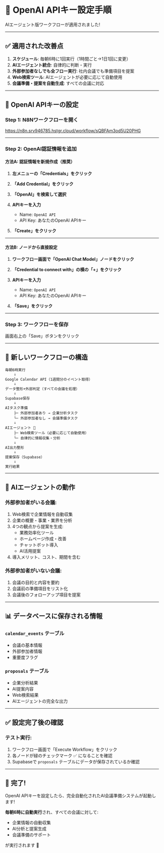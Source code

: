 # 🤖 OpenAI APIキー設定手順

AIエージェント版ワークフローが適用されました!

---

## ✅ 適用された改善点

1. **スケジュール**: 毎朝6時に1回実行（1時間ごと→1日1回に変更）
2. **AIエージェント統合**: 自律的に判断・実行
3. **外部参加者なしでも全フロー実行**: 社内会議でも準備項目を提案
4. **Web検索ツール**: AIエージェントが必要に応じて自動使用
5. **会議準備・提案を自動生成**: すべての会議に対応

---

## 🔑 OpenAI APIキーの設定

### Step 1: N8Nワークフローを開く

https://n8n.srv946785.hstgr.cloud/workflow/sQBFAm3od5U20PHG

---

### Step 2: OpenAI認証情報を追加

#### 方法A: 認証情報を新規作成（推奨）

1. **左メニューの「Credentials」をクリック**

2. **「Add Credential」をクリック**

3. **「OpenAI」を検索して選択**

4. **APIキーを入力**
   - Name: `OpenAI API`
   - API Key: あなたのOpenAI APIキー

5. **「Create」をクリック**

---

#### 方法B: ノードから直接設定

1. **ワークフロー画面で「OpenAI Chat Model」ノードをクリック**

2. **「Credential to connect with」の横の「+」をクリック**

3. **APIキーを入力**
   - Name: `OpenAI API`
   - API Key: あなたのOpenAI APIキー

4. **「Save」をクリック**

---

### Step 3: ワークフローを保存

画面右上の「Save」ボタンをクリック

---

## 🎯 新しいワークフローの構造

```
毎朝6時実行
    ↓
Google Calendar API（1週間分のイベント取得）
    ↓
データ整形+外部判定（すべての会議を処理）
    ↓
Supabase保存
    ↓
AIタスク準備
    ├─ 外部参加者あり → 企業分析タスク
    └─ 外部参加者なし → 会議準備タスク
    ↓
AIエージェント 🤖
    ├─ Web検索ツール（必要に応じて自動使用）
    └─ 自律的に情報収集・分析
    ↓
AI出力整形
    ↓
提案保存（Supabase）
    ↓
実行結果
```

---

## 🤖 AIエージェントの動作

### 外部参加者がいる会議:
1. Web検索で企業情報を自動収集
2. 企業の概要・事業・業界を分析
3. 4つの観点から提案を生成:
   - 業務効率化ツール
   - ホームページ作成・改善
   - チャットボット導入
   - AI活用提案
4. 導入メリット、コスト、期間を含む

### 外部参加者がいない会議:
1. 会議の目的と内容を要約
2. 会議前の準備項目をリスト化
3. 会議後のフォローアップ項目を提案

---

## 📊 データベースに保存される情報

### `calendar_events` テーブル
- 会議の基本情報
- 外部参加者情報
- 重要度フラグ

### `proposals` テーブル
- 企業分析結果
- AI提案内容
- Web検索結果
- AIエージェントの完全な出力

---

## ✅ 設定完了後の確認

### テスト実行:
1. ワークフロー画面で「Execute Workflow」をクリック
2. 各ノードが緑のチェックマーク ✅ になることを確認
3. Supabaseで `proposals` テーブルにデータが保存されているか確認

---

## 🚀 完了!

OpenAI APIキーを設定したら、完全自動化されたAI会議準備システムが起動します!

**毎朝6時に自動実行**され、すべての会議に対して:
- 企業情報の自動収集
- AI分析と提案生成
- 会議準備のサポート

が実行されます 🎉
